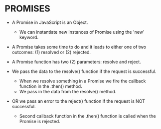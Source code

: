 # PROMISES

* A Promise in JavaScript is an Object.
    * We can instantiate new instances of Promise using the 'new' keyword. 
* A Promise takes some time to do and it leads to either one of two outcomes: (1) resolved or (2) rejected.

* A Promise function has two (2) parameters: resolve and reject. 

* We pass the data to the resolve() function if the request is successful. 
    * When we resolve something in a Promise we fire the callback function in the .then() method. 
    * We pass in the data from the resolve() method. 
* OR we pass an error to the reject() function if the request is NOT successful. 
    * Second callback function in the .then() function is called when the Promise is rejected. 


